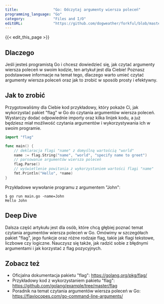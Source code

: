 ```yaml
---
title:                "Go: Odczytaj argumenty wiersza poleceń"
programming_language: "Go"
category:             "Files and I/O"
editURL:              "https://github.com/dogweather/forkful/blob/master/content/pl/go/reading-command-line-arguments.md"
---
```


{{< edit_this_page >}}

## Dlaczego

Jeśli jesteś programistą Go i chcesz dowiedzieć się, jak czytać argumenty wiersza poleceń w swoim kodzie, ten artykuł jest dla Ciebie! Poznasz podstawowe informacje na temat tego, dlaczego warto umieć czytać argumenty wiersza poleceń oraz jak to zrobić w sposób prosty i efektywny.

## Jak to zrobić

Przygotowaliśmy dla Ciebie kod przykładowy, który pokaże Ci, jak wykorzystać pakiet "flag" w Go do czytania argumentów wiersza poleceń. Wystarczy dodać odpowiednie importy oraz kilka linijek kodu, a już będziesz miał możliwość czytania argumentów i wykorzystywania ich w swoim programie.

```Go
import "flag"

func main() {
    // deklaracja flagi "name" z domyślną wartością "world"
    name := flag.String("name", "world", "specify name to greet")
    // parsowanie argumentów wiersza poleceń
    flag.Parse()
    // wyświetlenie powitania z wykorzystaniem wartości flagi "name"
    fmt.Println("Hello", *name)
}
```

Przykładowe wywołanie programu z argumentem "John":
```
$ go run main.go -name=John
Hello John
```

## Deep Dive

Dalsza część artykułu jest dla osób, które chcą głębiej poznać temat czytania argumentów wiersza poleceń w Go. Omówimy w szczegółach pakiet "flag", jego funkcje oraz różne rodzaje flag, takie jak flagi tekstowe, liczbowe czy logiczne. Nauczysz się także, jak radzić sobie z błędnymi argumentami i jak korzystać z flag pozycyjnych.

## Zobacz też

- Oficjalna dokumentacja pakietu "flag": https://golang.org/pkg/flag/
- Przykładowy kod z wykorzystaniem pakietu "flag": https://github.com/golang/example/tree/master/flag
- Poradnik na temat czytania argumentów wiersza poleceń w Go: https://flaviocopes.com/go-command-line-arguments/